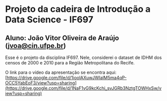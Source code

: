# Projeto da cadeira de Introdução a Data Science - IF697
## Aluno: João Vitor Oliveira de Araújo (jvoa@cin.ufpe.br)

Esse é o projeto da disciplina IF697.
Nele, considerei o dataset de IDHM dos censos de 2000 e 2010 para a Região Metropolitana do Recife.

O link para o vídeo da apresentação se encontra aqui: [https://drive.google.com/file/d/1ioolAXuwJWIalM5ma4qP-OCC5YabEoF3/view?usp=sharing](https://drive.google.com/file/d/1NaF1vG9kcKchi_svJGRb3NztgTOWHxSw/view?usp=sharing)
